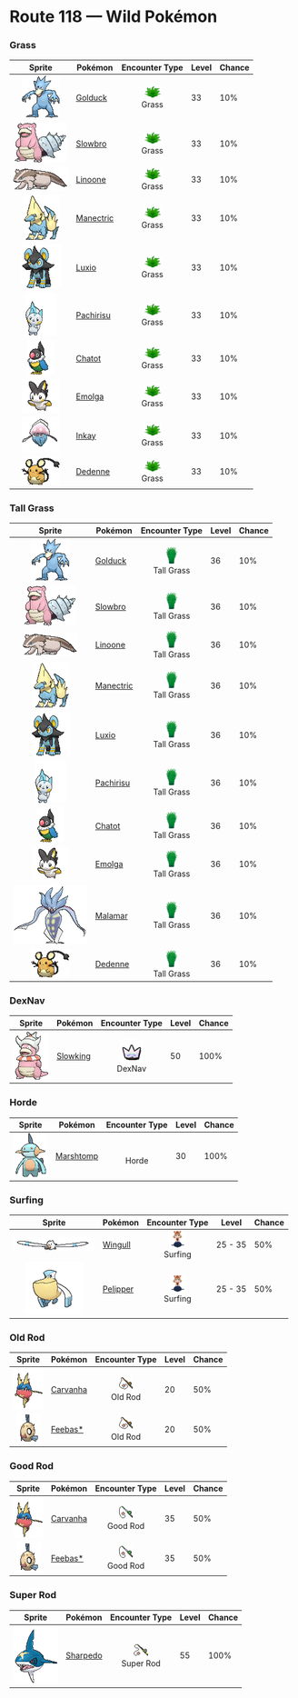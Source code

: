 # Route 118 — Wild Pokémon

### Grass

| Sprite | Pokémon | Encounter Type | Level | Chance |
|:------:|---------|:--------------:|-------|--------|
| ![Golduck](../../assets/sprites/golduck/front.gif "Golduck: Golduck is the fastest swimmer among all Pokémon. It swims effortlessly, even in a rough, stormy sea. It sometimes rescues people from wrecked ships floundering in high seas.") | [Golduck](../../pokemon/golduck.md/) | ![Grass](../../assets/encounter_types/grass.png "Grass")<br>Grass | 33 | 10% |
| ![Slowbro](../../assets/sprites/slowbro/front.gif "Slowbro: Slowbro’s tail has a Shellder firmly attached with a bite. As a result, the tail can’t be used for fishing anymore. This causes Slowbro to grudgingly swim and catch prey instead.") | [Slowbro](../../pokemon/slowbro.md/) | ![Grass](../../assets/encounter_types/grass.png "Grass")<br>Grass | 33 | 10% |
| ![Linoone](../../assets/sprites/linoone/front.gif "Linoone: When hunting, Linoone will make a beeline straight for the prey at a full run. While this Pokémon is capable of topping 60 mph, it has to come to a screeching halt before it can turn.") | [Linoone](../../pokemon/linoone.md/) | ![Grass](../../assets/encounter_types/grass.png "Grass")<br>Grass | 33 | 10% |
| ![Manectric](../../assets/sprites/manectric/front.gif "Manectric: Manectric discharges strong electricity from its mane. The mane is used for collecting electricity in the atmosphere. This Pokémon creates thunderclouds above its head.") | [Manectric](../../pokemon/manectric.md/) | ![Grass](../../assets/encounter_types/grass.png "Grass")<br>Grass | 33 | 10% |
| ![Luxio](../../assets/sprites/luxio/front.gif "Luxio: Strong electricity courses through the tips of its sharp claws. A light scratch causes fainting in foes.") | [Luxio](../../pokemon/luxio.md/) | ![Grass](../../assets/encounter_types/grass.png "Grass")<br>Grass | 33 | 10% |
| ![Pachirisu](../../assets/sprites/pachirisu/front.gif "Pachirisu: A pair may be seen rubbing their cheek pouches together in an effort to share stored electricity.") | [Pachirisu](../../pokemon/pachirisu.md/) | ![Grass](../../assets/encounter_types/grass.png "Grass")<br>Grass | 33 | 10% |
| ![Chatot](../../assets/sprites/chatot/front.gif "Chatot: It can learn and speak human words. If they gather, they all learn the same saying.") | [Chatot](../../pokemon/chatot.md/) | ![Grass](../../assets/encounter_types/grass.png "Grass")<br>Grass | 33 | 10% |
| ![Emolga](../../assets/sprites/emolga/front.gif "Emolga: The energy made in its cheeks’ electric pouches is stored inside its membrane and released while it is gliding.") | [Emolga](../../pokemon/emolga.md/) | ![Grass](../../assets/encounter_types/grass.png "Grass")<br>Grass | 33 | 10% |
| ![Inkay](../../assets/sprites/inkay/front.gif "Inkay: It flashes the light-emitting spots on its body, which drains its opponent’s will to fight. It takes the opportunity to scuttle away and hide.") | [Inkay](../../pokemon/inkay.md/) | ![Grass](../../assets/encounter_types/grass.png "Grass")<br>Grass | 33 | 10% |
| ![Dedenne](../../assets/sprites/dedenne/front.gif "Dedenne: It uses its tail to absorb electricity from power plants or from outlets in houses, and then it fires the electricity from its whiskers.") | [Dedenne](../../pokemon/dedenne.md/) | ![Grass](../../assets/encounter_types/grass.png "Grass")<br>Grass | 33 | 10% |

### Tall Grass

| Sprite | Pokémon | Encounter Type | Level | Chance |
|:------:|---------|:--------------:|-------|--------|
| ![Golduck](../../assets/sprites/golduck/front.gif "Golduck: Golduck is the fastest swimmer among all Pokémon. It swims effortlessly, even in a rough, stormy sea. It sometimes rescues people from wrecked ships floundering in high seas.") | [Golduck](../../pokemon/golduck.md/) | ![Tall Grass](../../assets/encounter_types/tall_grass.png "Tall Grass")<br>Tall Grass | 36 | 10% |
| ![Slowbro](../../assets/sprites/slowbro/front.gif "Slowbro: Slowbro’s tail has a Shellder firmly attached with a bite. As a result, the tail can’t be used for fishing anymore. This causes Slowbro to grudgingly swim and catch prey instead.") | [Slowbro](../../pokemon/slowbro.md/) | ![Tall Grass](../../assets/encounter_types/tall_grass.png "Tall Grass")<br>Tall Grass | 36 | 10% |
| ![Linoone](../../assets/sprites/linoone/front.gif "Linoone: When hunting, Linoone will make a beeline straight for the prey at a full run. While this Pokémon is capable of topping 60 mph, it has to come to a screeching halt before it can turn.") | [Linoone](../../pokemon/linoone.md/) | ![Tall Grass](../../assets/encounter_types/tall_grass.png "Tall Grass")<br>Tall Grass | 36 | 10% |
| ![Manectric](../../assets/sprites/manectric/front.gif "Manectric: Manectric discharges strong electricity from its mane. The mane is used for collecting electricity in the atmosphere. This Pokémon creates thunderclouds above its head.") | [Manectric](../../pokemon/manectric.md/) | ![Tall Grass](../../assets/encounter_types/tall_grass.png "Tall Grass")<br>Tall Grass | 36 | 10% |
| ![Luxio](../../assets/sprites/luxio/front.gif "Luxio: Strong electricity courses through the tips of its sharp claws. A light scratch causes fainting in foes.") | [Luxio](../../pokemon/luxio.md/) | ![Tall Grass](../../assets/encounter_types/tall_grass.png "Tall Grass")<br>Tall Grass | 36 | 10% |
| ![Pachirisu](../../assets/sprites/pachirisu/front.gif "Pachirisu: A pair may be seen rubbing their cheek pouches together in an effort to share stored electricity.") | [Pachirisu](../../pokemon/pachirisu.md/) | ![Tall Grass](../../assets/encounter_types/tall_grass.png "Tall Grass")<br>Tall Grass | 36 | 10% |
| ![Chatot](../../assets/sprites/chatot/front.gif "Chatot: It can learn and speak human words. If they gather, they all learn the same saying.") | [Chatot](../../pokemon/chatot.md/) | ![Tall Grass](../../assets/encounter_types/tall_grass.png "Tall Grass")<br>Tall Grass | 36 | 10% |
| ![Emolga](../../assets/sprites/emolga/front.gif "Emolga: The energy made in its cheeks’ electric pouches is stored inside its membrane and released while it is gliding.") | [Emolga](../../pokemon/emolga.md/) | ![Tall Grass](../../assets/encounter_types/tall_grass.png "Tall Grass")<br>Tall Grass | 36 | 10% |
| ![Malamar](../../assets/sprites/malamar/front.gif "Malamar: It lures its prey close with hypnotic motions, then wraps its tentacles around it before finishing it off with digestive fluids.") | [Malamar](../../pokemon/malamar.md/) | ![Tall Grass](../../assets/encounter_types/tall_grass.png "Tall Grass")<br>Tall Grass | 36 | 10% |
| ![Dedenne](../../assets/sprites/dedenne/front.gif "Dedenne: It uses its tail to absorb electricity from power plants or from outlets in houses, and then it fires the electricity from its whiskers.") | [Dedenne](../../pokemon/dedenne.md/) | ![Tall Grass](../../assets/encounter_types/tall_grass.png "Tall Grass")<br>Tall Grass | 36 | 10% |

### DexNav

| Sprite | Pokémon | Encounter Type | Level | Chance |
|:------:|---------|:--------------:|-------|--------|
| ![Slowking](../../assets/sprites/slowking/front.gif "Slowking: Slowking undertakes research every day in an effort to solve the mysteries of the world. However, this Pokémon apparently forgets everything it has learned if the Shellder on its head comes off.") | [Slowking](../../pokemon/slowking.md/) | ![DexNav](../../assets/encounter_types/dexnav.png "DexNav")<br>DexNav | 50 | 100% |

### Horde

| Sprite | Pokémon | Encounter Type | Level | Chance |
|:------:|---------|:--------------:|-------|--------|
| ![Marshtomp](../../assets/sprites/marshtomp/front.gif "Marshtomp: Marshtomp is much faster at traveling through mud than it is at swimming. This Pokémon’s hindquarters exhibit obvious development, giving it the ability to walk on just its hind legs.") | [Marshtomp](../../pokemon/marshtomp.md/) | ![Horde](../../assets/encounter_types/horde.png "Horde")<br>Horde | 30 | 100% |

### Surfing

| Sprite | Pokémon | Encounter Type | Level | Chance |
|:------:|---------|:--------------:|-------|--------|
| ![Wingull](../../assets/sprites/wingull/front.gif "Wingull: Wingull rides updrafts rising from the sea by extending its long and narrow wings to glide. This Pokémon’s long beak is useful for catching prey.") | [Wingull](../../pokemon/wingull.md/) | ![Surfing](../../assets/encounter_types/surfing.png "Surfing")<br>Surfing | 25 - 35 | 50% |
| ![Pelipper](../../assets/sprites/pelipper/front.gif "Pelipper: Pelipper searches for food while in flight by skimming the wave tops. This Pokémon dips its large bill in the sea to scoop up food, then swallows everything in one big gulp.") | [Pelipper](../../pokemon/pelipper.md/) | ![Surfing](../../assets/encounter_types/surfing.png "Surfing")<br>Surfing | 25 - 35 | 50% |

### Old Rod

| Sprite | Pokémon | Encounter Type | Level | Chance |
|:------:|---------|:--------------:|-------|--------|
| ![Carvanha](../../assets/sprites/carvanha/front.gif "Carvanha: If anything invades Carvanha’s territory, it will swarm and tear at the intruder with its pointed fangs. On its own, however, this Pokémon turns suddenly timid.") | [Carvanha](../../pokemon/carvanha.md/) | ![Old Rod](../../assets/encounter_types/old_rod.png "Old Rod")<br>Old Rod | 20 | 50% |
| ![Feebas*](../../assets/sprites/feebas/front.gif "Feebas*: While Feebas’s body is in tatters, it has a hardy and tenacious life force that enables it to live anywhere. However, this Pokémon is also slow and dimwitted, making it an easy catch.") | [Feebas*](../../pokemon/feebas.md/) | ![Old Rod](../../assets/encounter_types/old_rod.png "Old Rod")<br>Old Rod | 20 | 50% |

### Good Rod

| Sprite | Pokémon | Encounter Type | Level | Chance |
|:------:|---------|:--------------:|-------|--------|
| ![Carvanha](../../assets/sprites/carvanha/front.gif "Carvanha: If anything invades Carvanha’s territory, it will swarm and tear at the intruder with its pointed fangs. On its own, however, this Pokémon turns suddenly timid.") | [Carvanha](../../pokemon/carvanha.md/) | ![Good Rod](../../assets/encounter_types/good_rod.png "Good Rod")<br>Good Rod | 35 | 50% |
| ![Feebas*](../../assets/sprites/feebas/front.gif "Feebas*: While Feebas’s body is in tatters, it has a hardy and tenacious life force that enables it to live anywhere. However, this Pokémon is also slow and dimwitted, making it an easy catch.") | [Feebas*](../../pokemon/feebas.md/) | ![Good Rod](../../assets/encounter_types/good_rod.png "Good Rod")<br>Good Rod | 35 | 50% |

### Super Rod

| Sprite | Pokémon | Encounter Type | Level | Chance |
|:------:|---------|:--------------:|-------|--------|
| ![Sharpedo](../../assets/sprites/sharpedo/front.gif "Sharpedo: Sharpedo can swim at speeds of up to 75 mph by jetting seawater out of its backside. This Pokémon’s drawback is its inability to swim long distances.") | [Sharpedo](../../pokemon/sharpedo.md/) | ![Super Rod](../../assets/encounter_types/super_rod.png "Super Rod")<br>Super Rod | 55 | 100% |

